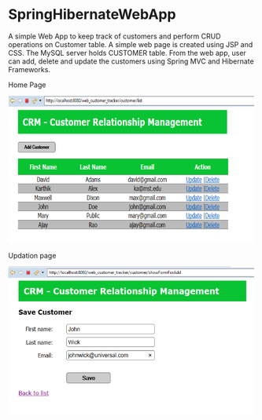 # SpringHibernateWebApp
A simple Web App to keep track of customers and perform CRUD operations on Customer table.
A simple web page is created using JSP and CSS. The MySQL server holds CUSTOMER table. From the web app, user can add, delete and update the customers using Spring MVC and Hibernate Frameworks.

Home Page

<img src="screenshots/screenshot1.png" width="500" height="300"/>

Updation page

<img src="screenshots/screenshot2.png" width="500" height="300"/>
